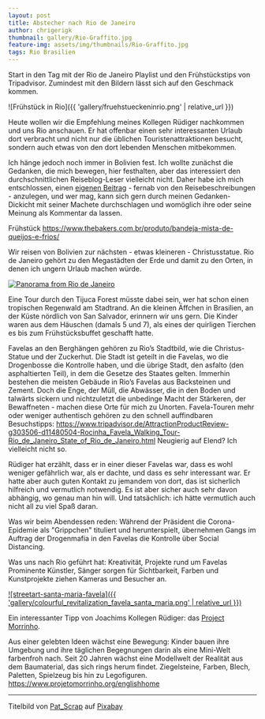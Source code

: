 ```yaml
---
layout: post
title: Abstecher nach Rio de Janeiro
author: chrigerigk
thumbnail: gallery/Rio-Graffito.jpg
feature-img: assets/img/thumbnails/Rio-Graffito.jpg
tags: Rio Brasilien
---
```


<span class="author christiane"></span>
Start in den Tag mit der Rio de Janeiro Playlist und den Frühstückstips von Tripadvisor. Zumindest mit den Bildern lässt sich auf den Geschmack kommen.

![Frühstück in Rio]({{ 'gallery/fruehstueckeninrio.png' | relative_url }})

<span class="author joachim"></span>
Heute wollen wir die Empfehlung meines Kollegen Rüdiger nachkommen und uns Rio anschauen. Er hat offenbar einen sehr interessanten Urlaub dort verbracht und nicht nur die üblichen Touristenattraktionen besucht, sondern auch etwas von den dort lebenden Menschen mitbekommen.

Ich hänge jedoch noch immer in Bolivien fest. Ich wollte zunächst die Gedanken, die mich bewegen, hier festhalten, aber das interessiert den durchschnittlichen Reiseblog-Leser vielleicht nicht. Daher habe ich mich entschlossen, einen [eigenen Beitrag](joachims-exkurs) - fernab von den Reisebeschreibungen - anzulegen, und wer mag, kann sich gern durch meinen Gedanken-Dickicht mit seiner Machete durchschlagen und womöglich ihre oder seine Meinung als Kommentar da lassen.

<span class="author christiane"></span>
Frühstück https://www.thebakers.com.br/produto/bandeja-mista-de-queijos-e-frios/

Wir reisen von Bolivien zur nächsten - etwas kleineren - Christusstatue. Rio de Janeiro gehört zu den Megastädten der Erde und damit zu den Orten, in denen ich ungern Urlaub machen würde.

<a title="Jens Hausherr from Hamburg, Deutschland / CC BY-SA (https://creativecommons.org/licenses/by-sa/2.0)" href="https://commons.wikimedia.org/wiki/File:Panorama_from_Rio_de_Janeiro.jpg"><img alt="Panorama from Rio de Janeiro" src="https://upload.wikimedia.org/wikipedia/commons/thumb/f/fe/Panorama_from_Rio_de_Janeiro.jpg/1024px-Panorama_from_Rio_de_Janeiro.jpg"></a>

Eine Tour durch den Tijuca Forest müsste dabei sein, wer hat schon einen tropischen Regenwald  am Stadtrand. An die kleinen Äffchen in Brasilien, an der Küste nördlich von San Salvador, erinnern wir uns gern. Die Kinder waren aus dem Häuschen (damals 5 und 7), als eines der quirligen Tierchen es bis zum Frühstücksbuffet geschafft hatte.

Favelas an den Berghängen gehören zu Rio’s Stadtbild, wie die Christus-Statue und der Zuckerhut. Die Stadt ist geteilt in die Favelas, wo die Drogenbosse die Kontrolle haben, und die übrige Stadt, den asfalto (den asphaltierten Teil), in dem die Gesetze des Staates gelten. Immerhin bestehen die meisten Gebäude in Rio’s Favelas aus Backsteinen und Zement. Doch die Enge, der Müll, die Abwässer, die in den Boden und talwärts sickern und nichtzuletzt die unbedinge Macht der Stärkeren, der Bewaffneten - machen diese Orte für mich zu Unorten. Favela-Touren mehr oder weniger authentisch gehören zu den schnell auffindbaren Besuchstipps: https://www.tripadvisor.de/AttractionProductReview-g303506-d11480504-Rocinha_Favela_Walking_Tour-Rio_de_Janeiro_State_of_Rio_de_Janeiro.html Neugierig auf Elend? Ich vielleicht nicht so.

<span class="author joachim"></span>
Rüdiger hat erzählt, dass er in einer dieser Favelas war, dass es wohl weniger gefährlich war, als er dachte, und dass es sehr interessant war. Er hatte aber auch guten Kontakt zu jemandem von dort, das ist sicherlich hilfreich und vermutlich notwendig. Es ist aber sicher auch sehr davon abhängig, wo genau man hin will. Und tatsächlich: ich hätte vermutlich auch nicht all zu viel Spaß daran.

<span class="author christiane"></span>
Was wir beim Abendessen reden: Während der Präsident die Corona-Epidemie als "Grippchen" tituliert und herunterspielt, übernehmen Gangs im Auftrag der Drogenmafia in den Favelas die Kontrolle über Social Distancing.

Was uns nach Rio geführt hat: Kreativität, Projekte rund um Favelas
Prominente Künstler, Sänger sorgen für Sichtbarkeit, Farben und Kunstprojekte ziehen Kameras und Besucher an.

[![streetart-santa-maria-favela]({{ 'gallery/colourful_revitalization_favela_santa_maria.png' | relative_url }})](https://futureofconstruction.org/solution/creating-more-colourful-liveable-and-human-cities-the-revitalization-of-favela-santa-maria/)

Ein interessanter Tipp von Joachims Kollegen Rüdiger: das [Project Morrinho](https://en.m.wikipedia.org/wiki/Project_Morrinho).

Aus einer gelebten Ideen wächst eine Bewegung: Kinder bauen ihre Umgebung und ihre täglichen Begegnungen darin als eine Mini-Welt farbenfroh nach. Seit 20 Jahren wächst eine Modellwelt der Realität aus dem Baumaterial, das sich rings herum findet. Ziegelsteine, Farben, Blech, Paletten, Spielzeug bis hin zu Legofiguren.
https://www.projetomorrinho.org/englishhome

---
Titelbild von [Pat_Scrap](https://pixabay.com/de/users/Pat_Scrap-298457/?utm_source=link-attribution&amp;utm_medium=referral&amp;utm_campaign=image&amp;utm_content=4184566) auf [Pixabay](https://pixabay.com/de/?utm_source=link-attribution&amp;utm_medium=referral&amp;utm_campaign=image&amp;utm_content=4184566)
